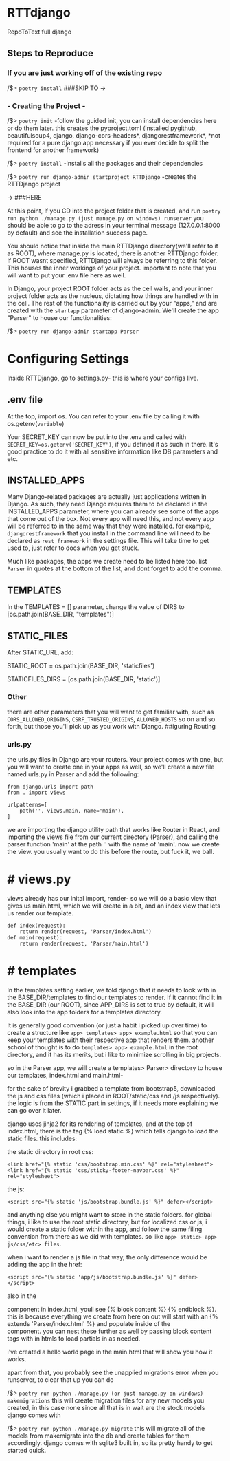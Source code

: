 # RTTdjango
 RepoToText full django

## Steps to Reproduce 

###   If you are just working off of the existing repo  

/$> `poetry install` ###SKIP TO ->

   
###   - Creating the Project  -
   

/$> `poetry init`  -follow the guided init, you can install dependencies here or do them later. this creates the pyproject.toml (installed pygithub, beautifulsoup4, django, django-cors-headers*, djangorestframework*, *not required for a pure django app necessary if you ever decide to split the frontend for another framework)

/$> `poetry install` -installs all the packages and their dependencies

/$> `poetry run django-admin startproject RTTDjango` -creates the RTTDjango project

-> ###HERE

At this point, if you CD into the project folder that is created, and run `poetry run python ./manage.py (just manage.py on windows) runserver` you should be able to go to the adress in your terminal message (127.0.0.1:8000 by default) and see the installation success page. 

You should notice that inside the main RTTDjango directory(we'll refer to it as ROOT), where manage.py is located, there is another RTTDjango folder. If ROOT wasnt specified, RTTDjango will always be referring to this folder. This houses the inner workings of your project. important to note that you will want to put your .env file here as well.

In Django, your project ROOT folder acts as the cell walls, and your inner project folder acts as the nucleus, dictating how things are handled with in the cell. The rest of the functionality is carried out by your "apps," and are created with the `startapp` parameter of django-admin. We'll create the app "Parser" to house our functionalities:

/$> `poetry run django-admin startapp Parser`


# Configuring Settings

Inside RTTDjango, go to settings.py- this is where your configs live. 

## .env file

At the top, import os. You can refer to your .env file by calling it with os.getenv(`variable`)

Your SECRET_KEY can now be put into the .env and called with `SECRET_KEY=os.getenv('SECRET_KEY')`, if you defined it as such in there. It's good practice to do it with all sensitive information like DB parameters and etc.

## INSTALLED_APPS

Many Django-related packages are actually just applications written in Django. As such, they need Django requires them to be declared in the INSTALLED_APPS parameter, where you can already see some of the apps that come out of the box. Not every app will need this, and not every app will be referred to in the same way that they were installed. for example, `djangorestframework` that you install in the command line will need to be declared as `rest_framework` in the settings file. This will take time to get used to, just refer to docs when you get stuck.

Much like packages, the apps we create need to be listed here too. list `Parser` in quotes at the bottom of the list, and dont forget to add the comma.

## TEMPLATES

In the TEMPLATES = [] parameter, change the value of DIRS to [os.path.join(BASE_DIR, "templates")]

## STATIC_FILES

After STATIC_URL, add:

STATIC_ROOT = os.path.join(BASE_DIR, 'staticfiles')

STATICFILES_DIRS = [os.path.join(BASE_DIR, 'static')]

### Other

there are other parameters that you will want to get familiar with, such as `CORS_ALLOWED_ORIGINS`, `CSRF_TRUSTED_ORIGINS`, `ALLOWED_HOSTS` so on and so forth, but those you'll pick up as you work with Django. 
##iguring Routing

### urls.py

the urls.py files in Django are your routers. Your project comes with one, but you will want to create one in your apps as well, so we'll create a new file named urls.py in Parser and add the following:

```
from django.urls import path
from . import views

urlpatterns=[
    path('', views.main, name='main'),
]
```

we are importing the django utility path that works like Router in React, and importing the views file from our current directory (Parser), and calling the parser function 'main' at the path '' with the name of 'main'. now we create the view. you usually want to do this before the route, but fuck it, we ball.

#   # views.py

views already has our inital import, render- so we will do a basic view that gives us main.html, which we will create in a bit, and an index view that lets us render our template.

```
def index(request):
    return render(request, 'Parser/index.html')
def main(request):
    return render(request, 'Parser/main.html')
```

#   # templates

In the templates setting earlier, we told django that it needs to look with in the BASE_DIR/templates to find our templates to render. If it cannot find it in the BASE_DIR (our ROOT), since APP_DIRS is set to true by default, it will also look into the app folders for a templates directory. 

It is generally good convention (or just a habit i picked up over time) to create a structure like `app> templates> app> example.html` so that you can keep your templates with their respective app that renders them. another school of thought is to do `templates> app> example.html` in the root directory, and it has its merits, but i like to minimize scrolling in big projects. 

so in the Parser app, we will create a templates> Parser> directory to house our templates, index.html and main.html-

for the sake of brevity i grabbed a template from bootstrap5, downloaded the js and css files (which i placed in ROOT/static/css and /js respectively). the logic is from the STATIC part in settings, if it needs more explaining we can go over it later.

django uses jinja2 for its rendering of templates, and at the top of index.html, there is the tag {% load static %} which tells django to load the static files. this includes:

the static directory in root css: 
```
<link href="{% static 'css/bootstrap.min.css' %}" rel="stylesheet">
<link href="{% static 'css/sticky-footer-navbar.css' %}" rel="stylesheet">
```

the js:

```
<script src="{% static 'js/bootstrap.bundle.js' %}" defer></script>
```

and anything else you might want to store in the static folders. for global things, i like to use the root static directory, but for localized css or js, i would create a static folder within the app, and follow the same filing convention from there as we did with templates. so like `app> static> app> js/css/etc> files`.

when i want to render a js file in that way, the only difference would be adding the app in the href:

```
<script src="{% static 'app/js/bootstrap.bundle.js' %}" defer></script>
```

also in the <main> component in index.html, youll see {% block content %} {% endblock %}. this is because everything we create from here on out will start with an {% extends 'Parser/index.html' %} and populate inside of the <main> component. you can nest these further as well by passing block content tags with in htmls to load partials in as needed. 

i've created a hello world page in the main.html that will show you how it works. 

apart from that, you probably see the unapplied migrations error when you runserver, to clear that up you can do 

/$> `poetry run python ./manage.py (or just manage.py on windows) makemigrations`
this will create migration files for any new models you created, in this case none since all that is in wait are the stock models django comes with

/$> `poetry run python ./manage.py migrate`
this will migrate all of the models from makemigrate into the db and create tables for them accordingly. django comes with sqlite3 built in, so its pretty handy to get started quick. 
